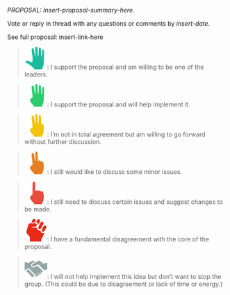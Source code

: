 *PROPOSAL: Insert-proposal-summary-here.*
  
Vote or reply in thread with any questions or comments by *insert-date*.
  
See full proposal: insert-link-here

>![5](consensus_5.png): I support the proposal and am willing to be one of the leaders.

>![4](consensus_4.png): I support the proposal and will help implement it.

>![3](consensus_3.png): I’m not in total agreement but am willing to go forward without further discussion.

>![2](consensus_2.png): I still would like to discuss some minor issues.

>![1](consensus_1.png): I still need to discuss certain issues and suggest changes to be made.

>![0](consensus_0.png): I have a fundamental disagreement with the core of the proposal.

>![A](consensus_abstain.png): I will not help implement this idea but don’t want to stop the group. (This could be due to disagreement or lack of time or energy.)
